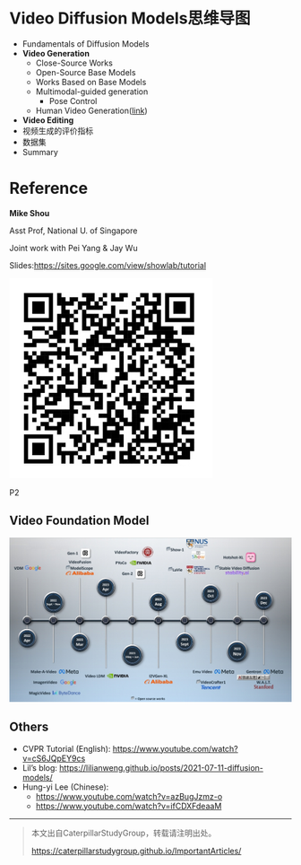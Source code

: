 # Video Diffusion Models思维导图

- Fundamentals of Diffusion Models
- **Video Generation**
    - Close-Source Works
    - Open-Source Base Models
    - Works Based on Base Models
    - Multimodal-guided generation
        - Pose Control
    - Human Video Generation([link](../HumanVideoGeneration.md))
- **Video Editing**
- 视频生成的评价指标
- 数据集
- Summary


# Reference

**Mike Shou**   

Asst Prof, National U. of Singapore   

Joint work with Pei Yang & Jay Wu   

Slides:<https://sites.google.com/view/showlab/tutorial> 

![](../assets/08-001.png)


P2  
## Video Foundation Model  

![](../assets/08-01.png)


## Others

 - CVPR Tutorial (English): <https://www.youtube.com/watch?v=cS6JQpEY9cs>   
 - Lil’s blog: <https://lilianweng.github.io/posts/2021-07-11-diffusion-models/>   
 - Hung-yi Lee (Chinese):    
    - <https://www.youtube.com/watch?v=azBugJzmz-o>   
    - <https://www.youtube.com/watch?v=ifCDXFdeaaM>   

---------------------------------------
> 本文出自CaterpillarStudyGroup，转载请注明出处。
>
> https://caterpillarstudygroup.github.io/ImportantArticles/